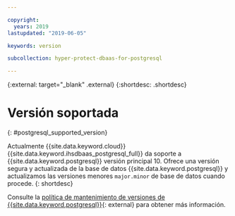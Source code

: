 ```yaml
---

copyright:
  years: 2019
lastupdated: "2019-06-05"

keywords: version

subcollection: hyper-protect-dbaas-for-postgresql

---
```


{:external: target="_blank" .external}
{:shortdesc: .shortdesc}

# Versión soportada
{: #postgresql_supported_version}

Actualmente {{site.data.keyword.cloud}} {{site.data.keyword.ihsdbaas_postgresql_full}} da soporte a {{site.data.keyword.postgresql}} versión principal 10. Ofrece una versión segura y actualizada de la base de datos {{site.data.keyword.postgresql}} y actualizamos las versiones menores `major.minor` de base de datos cuando procede.
{: shortdesc}

Consulte la [política de mantenimiento de versiones de {{site.data.keyword.postgresql}}](https://www.postgresql.org/support/versioning/){: external} para obtener más información.
